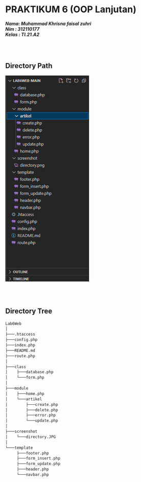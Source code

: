 # PRAKTIKUM 6 (OOP Lanjutan)

**_Nama: Muhammad Khrisna faisal zuhri_** <br/>
**_Nim : 312110177_** <br/>
**_Kelas : TI.21.A2_** <br/>

<br/><br/>

## **Directory Path**

<img src="screenshot/directory.png">

<br/><br/>

## **Directory Tree**

```bash
Lab6Web
│
├───.htaccess
├───config.php
├───index.php
├───README.md
├───route.php
│
├───class
│    ├───database.php
│    └───form.php
│
├───module
│    ├───home.php
│    └───artikel
│        ├───create.php
│        ├───delete.php
│        ├───error.php
│        └───update.php
│
├───screenshot
│    └───directory.JPG
│
└───template
     ├───footer.php
     ├───form_insert.php
     ├───form_update.php
     ├───header.php
     └───navbar.php
```
